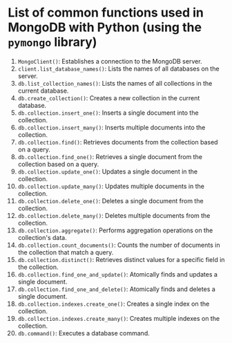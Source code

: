 # List of common functions used in MongoDB with Python (using the `pymongo` library)

1. `MongoClient()`: Establishes a connection to the MongoDB server.
2. `client.list_database_names()`: Lists the names of all databases on the server.
3. `db.list_collection_names()`: Lists the names of all collections in the current database.
4. `db.create_collection()`: Creates a new collection in the current database.
5. `db.collection.insert_one()`: Inserts a single document into the collection.
6. `db.collection.insert_many()`: Inserts multiple documents into the collection.
7. `db.collection.find()`: Retrieves documents from the collection based on a query.
8. `db.collection.find_one()`: Retrieves a single document from the collection based on a query.
9. `db.collection.update_one()`: Updates a single document in the collection.
10. `db.collection.update_many()`: Updates multiple documents in the collection.
11. `db.collection.delete_one()`: Deletes a single document from the collection.
12. `db.collection.delete_many()`: Deletes multiple documents from the collection.
13. `db.collection.aggregate()`: Performs aggregation operations on the collection's data.
14. `db.collection.count_documents()`: Counts the number of documents in the collection that match a query.
15. `db.collection.distinct()`: Retrieves distinct values for a specific field in the collection.
16. `db.collection.find_one_and_update()`: Atomically finds and updates a single document.
17. `db.collection.find_one_and_delete()`: Atomically finds and deletes a single document.
18. `db.collection.indexes.create_one()`: Creates a single index on the collection.
19. `db.collection.indexes.create_many()`: Creates multiple indexes on the collection.
20. `db.command()`: Executes a database command.